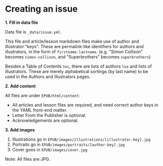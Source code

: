 # Creating an issue

**1. Fill in data file**

Data file is `_data/issue.yml`.

This file and article/lesson markdown files make use of author and illustrator "keys". These are permalink-like identifiers for authors and illustrators, in the form of `firstname-lastname`. (e.g. "Simon Collison" becomes `simon-collison`, and "Superbrothers" becomes `superbrothers`)

Besides a Table of Contents `toc`, there are lists of authors `loa` and lists of illustrators. These are merely alphabetical sortings (by last name) to be used in the Authors and Illustrators pages.

**2. Add content**

All files are under `EPUB/html/content`:

- All articles and lesson files are required, and need correct author keys in the YAML front-end matter.
- Letter From the Publisher is optional.
- Acknowledgements are optional. 

**3. Add images**

1. Illustrations go in `EPUB/images/illustrations/[illustrator-key].jpg`
2. Portraits go in `EPUB/images/portraits/[author-key].jpg`
3. Cover goes in `EPUB/images/cover.jpg`

Note: All files are JPG.